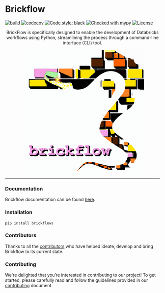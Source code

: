 # Brickflow

[//]: # ([![CodeQL]&#40;https://github.com/Nike-Inc/brickflow/actions/workflows/codeql-analysis.yml/badge.svg&#41;]&#40;https://github.com/Nike-Inc/brickflow/actions/workflows/codeql-analysis.yml&#41;)
[![build](https://github.com/Nike-Inc/brickflow/actions/workflows/onpush.yml/badge.svg)](https://github.com/Nike-Inc/brickflow/actions/workflows/onpush.yml)
[![codecov](https://codecov.io/gh/Nike-Inc/brickflow/branch/main/graph/badge.svg)](https://codecov.io/gh/Nike-Inc/brickflow)
[![Code style: black](https://img.shields.io/badge/code%20style-black-000000.svg)](https://github.com/psf/black)
[![Checked with mypy](http://www.mypy-lang.org/static/mypy_badge.svg)](http://mypy-lang.org/)
[![License](https://img.shields.io/badge/License-Apache_2.0-blue.svg)](https://opensource.org/licenses/Apache-2.0)

<p align="center">
BrickFlow is specifically designed to enable the development of Databricks workflows using Python, streamlining the 
process through a command-line interface (CLI) tool.</p>

<p align="center">
<img src=https://raw.githubusercontent.com/Nike-Inc/brickflow/master/docs/img/bf_logo_1.png width="400" height="400"></p>

---

### Documentation

Brickflow documentation can be found [here](https://engineering.nike.com/brickflow/).

### Installation

```shell
pip install brickflows
```

### Contributors

Thanks to all the [contributors](https://github.com/Nike-Inc/brickflow/blob/main/CONTRIBUTORS.md) who have helped ideate, develop and bring Brickflow to its current state. 

### Contributing

We're delighted that you're interested in contributing to our project! To get started, 
please carefully read and follow the guidelines provided in our [contributing](https://github.com/Nike-Inc/brickflow/blob/main/CONTRIBUTING.md) document.
